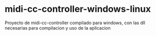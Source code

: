 # midi-cc-controller-windows-linux
Proyecto de midi-cc-controller compilado para windows, con las dll necesarias para compilacion y uso de la aplicacion
